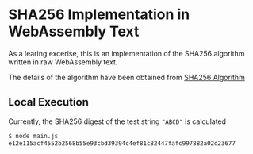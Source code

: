 # SHA256 Implementation in WebAssembly Text

As a learing excerise, this is an implementation of the SHA256 algorithm written in raw WebAssembly text.

The details of the algorithm have been obtained from [SHA256 Algorithm](https://sha256algorithm.com/)

## Local Execution

Currently, the SHA256 digest of the test string `"ABCD"` is calculated

```bash
$ node main.js
e12e115acf4552b2568b55e93cbd39394c4ef81c82447fafc997882a02d23677
```
